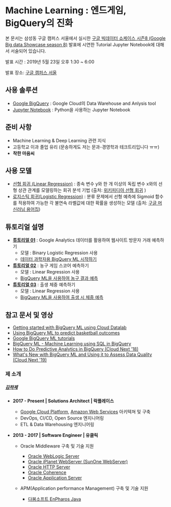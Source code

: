 # Machine Learning : 엔드게임, BigQuery의 진화

본 문서는 삼성동 구글 캠퍼스 서울에서 실시한 [구글 빅데이터 쇼케이스 시즌8 (Google Big data Showcase season 8)]((https://www.campus.co/seoul/ko/events/ag1zfmd3ZWItY2FtcHVzckgLEgpDYW1wdXNOYW1lIgRSb290DAsSCkNhbXB1c05hbWUiBXNlb3VsDAsSB0V2ZW50VjIiEmEyaDNhMDAwMDAwQTFCYkFBSww#events)) 발표에 시연한 Tutorial Jupyter Notebook에 대해서 서술되어 있습니다.

발표 시간 : 2019년 5월 23일 오후 1:30 ~ 6:00  

발표 장소: [구글 캠퍼스 서울](https://www.campus.co/seoul/ko/)



## 사용 솔루션

- [Google BigQuery](https://cloud.google.com/bigquery/) : Google Cloud의 Data Warehouse and Anlysis tool
- [Jupyter Notebook](https://jupyter.org) : Python을 사용하는 Jupyter Notebook



## 준비 사항

- Machine Learning & Deep Learning 관련 지식
- 고등학교 이과 졸업 유리 (문송하게도 저는 문과-경영학과 테크트리입니다 ㅠㅠ)
- **착한 마음씨**



## 사용 모델

- [선형 회귀 (Linear Regression)](https://developers.google.com/machine-learning/crash-course/descending-into-ml/linear-regression?hl=ko) : 종속 변수 y와 한 개 이상의 독립 변수 x와의 선형 상관 관계를 모델링하는 회귀 분석 기법 (출처: [위키피디아 선형 회귀](https://ko.wikipedia.org/wiki/%EC%84%A0%ED%98%95_%ED%9A%8C%EA%B7%80) )
- [로지스틱 회귀(Logistic Regression)](https://developers.google.com/machine-learning/crash-course/logistic-regression/calculating-a-probability?hl=ko) : 분류 문제에서 선형 예측에 Sigmoid 함수를 적용하여 가능한 각 불연속 라벨값에 대한 확률을 생성하는 모델 (출처: [구글 머신러닝 용어집](https://developers.google.com/machine-learning/glossary/?hl=ko))



## 튜토리얼 설명

- **[튜토리얼 01](https://github.com/hajekim/endgame/blob/master/bqml-tutorial-01.ipynb)** : Google Analytics 데이터를 활용하여 웹사이트 방문자 거래 예측하기
  - 모델 : Binary Logistic Regression 사용
  - [데이터 과학자용 BigQuery ML 시작하기](https://cloud.google.com/bigquery/docs/bigqueryml-scientist-start?hl=ko)
- **[튜토리얼 02](https://github.com/hajekim/endgame/blob/master/bqml-tutorial-02.ipynb)** : 농구 게임 스코어 예측하기
  - 모델 : Linear Regression 사용
  - [BigQuery ML을 사용하여 농구 결과 예측](https://cloud.google.com/bigquery/docs/bigqueryml-ncaa?hl=ko)
- **[튜토리얼 03](https://github.com/hajekim/endgame/blob/master/bqml-tutorial-03.ipynb)** : 출생 체중 예측하기
  - 모델 : Linear Regression 사용
  - [BigQuery ML을 사용하여 출생 시 체중 예측](https://cloud.google.com/bigquery/docs/bigqueryml-natality?hl=ko)



## 참고 문서 및 영상
- [Getting started with BigQuery ML using Cloud Datalab](https://cloud.google.com/bigquery-ml/docs/bigqueryml-notebook-start)
- [Using BigQuery ML to predict basketball outcomes](https://cloud.google.com/bigquery-ml/docs/bigqueryml-ncaa)
- [Google BigQuery ML tutorials](https://cloud.google.com/bigquery-ml/docs/tutorials)
- [BigQuery ML - Machine Learning using SQL in BigQuery](https://www.youtube.com/watch?v=BanOYQVl30I)
- [How to Do Predictive Analytics in BigQuery (Cloud Next ’18)](https://www.youtube.com/watch?v=Ml2aCTn7kFY)
- [What's New with BigQuery ML and Using it to Assess Data Quality (Cloud Next '19)](https://www.youtube.com/watch?v=DnlG4frLKmw)



### 제 소개

##### [김하제](http://www.linkedin.com/in/hajekim)

- **2017 - Present | Solutions Architect | 락플레이스**

  - [Google Cloud Platform](https://cloud.google.com/), [Amazon Web Services](https://aws.amazon.com/ko/) 아키텍쳐 및 구축
  - DevOps, CI/CD, Open Source 엔지니어링
  - ETL & Data Warehousing 엔지니어링

- **2013 - 2017 | Software Engineer | 유클릭**

  - Oracle Middleware 구축 및 기술 지원

    - [Oracle WebLogic Server](https://www.oracle.com/kr/middleware/weblogic/)
    - [Oracle iPlanet WebServer (SunOne WebServer)](https://en.wikipedia.org/wiki/Oracle_iPlanet_Web_Server)
    - [Oracle HTTP Server](https://www.oracle.com/technetwork/articles/index-091236.html)
    - [Oracle Coherence](https://www.oracle.com/kr/middleware/coherence/)
    - [Oracle Application Server](https://en.wikipedia.org/wiki/Oracle_Application_Server)

  - APM(Application performance Management) 구축 및 기술 지원

    - [다봄소프트 EnPharos Java]([http://www.dabomsoft.com/wordpress/enpharos-java/](http://www.dabomsoft.com/wordpress/enpharos-java/))

    

